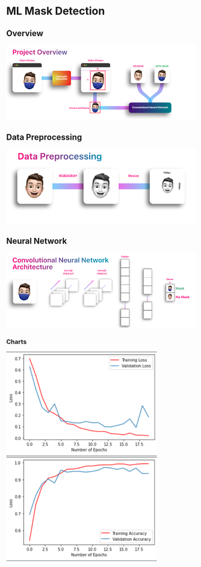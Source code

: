 # ML Mask Detection

## Overview
![Project Overvierw](resources/ML_Project_Overview.png)

## Data Preprocessing
![Project Overvierw](resources/data_prerpocessing_pipeline.png)

## Neural Network
![Project Overvierw](resources/CNN_architecture.png)
### Charts
<p float="left">
  <img src="resources/loss.png" width="400" />
  <img src="resources/accuracy.png" width="400" /> 
</p>
